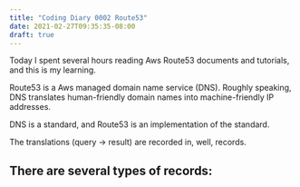 ```yaml
---
title: "Coding Diary 0002 Route53"
date: 2021-02-27T09:35:35-08:00
draft: true
---
```


Today I spent several hours reading Aws Route53 documents and tutorials, and this is my learning.

Route53 is a Aws managed domain name service (DNS). Roughly speaking, DNS translates human-friendly domain names into machine-friendly IP addresses.

DNS is a standard, and Route53 is an implementation of the standard.

The translations (query -> result) are recorded in, well, records.

There are several types of records:
-
